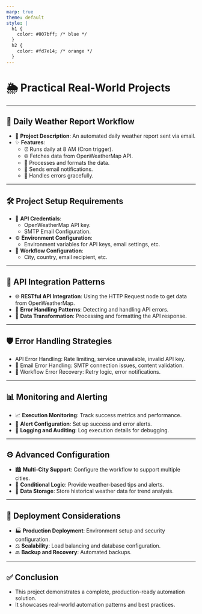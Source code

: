 ```yaml
---
marp: true
theme: default
style: |
  h1 {
    color: #007bff; /* blue */
  }
  h2 {
    color: #fd7e14; /* orange */
  }
---
```


# 🌦️ Practical Real-World Projects

---

## 📰 Daily Weather Report Workflow

- 📝 **Project Description**: An automated daily weather report sent via email.
- ✨ **Features**:
  - ⏰ Runs daily at 8 AM (Cron trigger).
  - 🌐 Fetches data from OpenWeatherMap API.
  - 🔄 Processes and formats the data.
  - 📧 Sends email notifications.
  - 🚨 Handles errors gracefully.

---

## 🛠️ Project Setup Requirements

- 🔑 **API Credentials**:
  - OpenWeatherMap API key.
  - SMTP Email Configuration.
- ⚙️ **Environment Configuration**:
  - Environment variables for API keys, email settings, etc.
- 📝 **Workflow Configuration**:
  - City, country, email recipient, etc.

---

## 🧩 API Integration Patterns

- 🌐 **RESTful API Integration**: Using the HTTP Request node to get data from OpenWeatherMap.
- 🚨 **Error Handling Patterns**: Detecting and handling API errors.
- 🔄 **Data Transformation**: Processing and formatting the API response.

---

## 🛡️ Error Handling Strategies

- API Error Handling: Rate limiting, service unavailable, invalid API key.
- 📧 Email Error Handling: SMTP connection issues, content validation.
- 🔄 Workflow Error Recovery: Retry logic, error notifications.

---

## 📊 Monitoring and Alerting

- 📈 **Execution Monitoring**: Track success metrics and performance.
- 🔔 **Alert Configuration**: Set up success and error alerts.
- 📜 **Logging and Auditing**: Log execution details for debugging.

---

## ⚙️ Advanced Configuration

- 🏙️ **Multi-City Support**: Configure the workflow to support multiple cities.
- 🔀 **Conditional Logic**: Provide weather-based tips and alerts.
- 💾 **Data Storage**: Store historical weather data for trend analysis.

---

## 🚀 Deployment Considerations

- 🏭 **Production Deployment**: Environment setup and security configuration.
- ⚖️ **Scalability**: Load balancing and database configuration.
- 🔙 **Backup and Recovery**: Automated backups.

---

## ✅ Conclusion

- This project demonstrates a complete, production-ready automation solution.
- It showcases real-world automation patterns and best practices.
